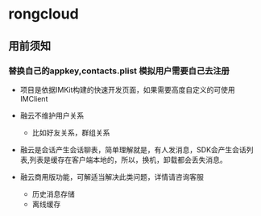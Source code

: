 
# rongcloud

## 用前须知

### 替换自己的appkey,contacts.plist 模拟用户需要自己去注册


- 项目是依据IMKit构建的快速开发页面，如果需要高度自定义的可使用IMClient


- 融云不维护用户关系
   - 比如好友关系，群组关系

- 融云是会话产生会话聊表，简单理解就是，有人发消息，SDK会产生会话列表,列表是缓存在客户端本地的，所以，换机，卸载都会丢失消息。
- 融云商用版功能，可解适当解决此类问题，详情请咨询客服
  - 历史消息存储
  - 离线缓存
